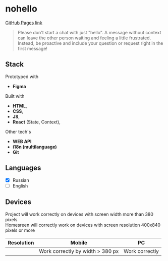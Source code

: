 # nohello 
[GitHub Pages link](https://lletov.github.io/nohello-react/)

> Please don't start a chat with just "hello". A message without context can leave the other person waiting and feeling a little frustrated. Instead, be proactive and include your question or request right in the first message!

## Stack
Prototyped with 
- **Figma** 

Built with 
- **HTML**, 
- **CSS**, 
- **JS**, 
- **React** (State, Context), 

Other tech's
- **WEB API**
- **i18n (multilanguage)**
- **Git**

## Languages
- [x] Russian
- [ ] English

## Devices
Project will work correctly on devices with screen width more than 380 pixels \
Homesreen will correctly work on devices with screen resolution 400x840 pixels or more 

|Resolution|Mobile|PC|
|-|--------|--------|
| |Work correctly by width > 380 px|Work correctly|

